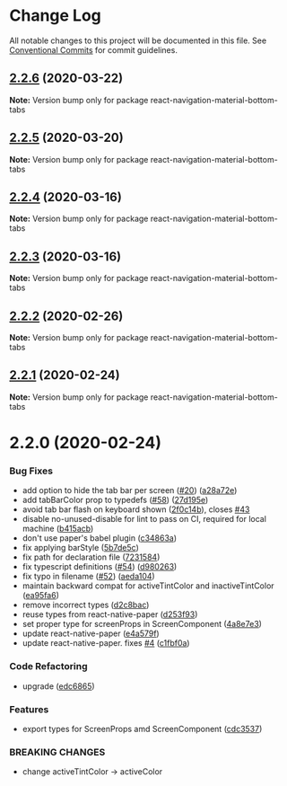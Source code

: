 # Change Log

All notable changes to this project will be documented in this file.
See [Conventional Commits](https://conventionalcommits.org) for commit guidelines.

## [2.2.6](https://github.com/react-navigation/react-navigation-material-bottom-tabs/compare/react-navigation-material-bottom-tabs@2.2.5...react-navigation-material-bottom-tabs@2.2.6) (2020-03-22)

**Note:** Version bump only for package react-navigation-material-bottom-tabs





## [2.2.5](https://github.com/react-navigation/react-navigation-material-bottom-tabs/compare/react-navigation-material-bottom-tabs@2.2.4...react-navigation-material-bottom-tabs@2.2.5) (2020-03-20)

**Note:** Version bump only for package react-navigation-material-bottom-tabs





## [2.2.4](https://github.com/react-navigation/react-navigation-material-bottom-tabs/compare/react-navigation-material-bottom-tabs@2.2.3...react-navigation-material-bottom-tabs@2.2.4) (2020-03-16)

**Note:** Version bump only for package react-navigation-material-bottom-tabs





## [2.2.3](https://github.com/react-navigation/react-navigation-material-bottom-tabs/compare/react-navigation-material-bottom-tabs@2.2.2...react-navigation-material-bottom-tabs@2.2.3) (2020-03-16)

**Note:** Version bump only for package react-navigation-material-bottom-tabs





## [2.2.2](https://github.com/react-navigation/react-navigation-material-bottom-tabs/compare/react-navigation-material-bottom-tabs@2.2.1...react-navigation-material-bottom-tabs@2.2.2) (2020-02-26)

**Note:** Version bump only for package react-navigation-material-bottom-tabs





## [2.2.1](https://github.com/react-navigation/react-navigation-material-bottom-tabs/compare/react-navigation-material-bottom-tabs@2.2.0...react-navigation-material-bottom-tabs@2.2.1) (2020-02-24)

**Note:** Version bump only for package react-navigation-material-bottom-tabs





# 2.2.0 (2020-02-24)


### Bug Fixes

* add option to hide the tab bar per screen ([#20](https://github.com/react-navigation/react-navigation-material-bottom-tabs/issues/20)) ([a28a72e](https://github.com/react-navigation/react-navigation-material-bottom-tabs/commit/a28a72ed0dd0716244c0aafe94ec360083a1109c))
* add tabBarColor prop to typedefs ([#58](https://github.com/react-navigation/react-navigation-material-bottom-tabs/issues/58)) ([27d195e](https://github.com/react-navigation/react-navigation-material-bottom-tabs/commit/27d195e304a48861f515d015c6547eece4ee8305))
* avoid tab bar flash on keyboard shown ([2f0c14b](https://github.com/react-navigation/react-navigation-material-bottom-tabs/commit/2f0c14b40eebe3cf852601b9a87e1c6d14f9b626)), closes [#43](https://github.com/react-navigation/react-navigation-material-bottom-tabs/issues/43)
* disable no-unused-disable for lint to pass on CI, required for local machine ([b415acb](https://github.com/react-navigation/react-navigation-material-bottom-tabs/commit/b415acbb31132751141765fba0cff7146b4bf096))
* don't use paper's babel plugin ([c34863a](https://github.com/react-navigation/react-navigation-material-bottom-tabs/commit/c34863ac9e870086e7b6033e1055a79abd511b62))
* fix applying barStyle ([5b7de5c](https://github.com/react-navigation/react-navigation-material-bottom-tabs/commit/5b7de5ccc39fbb2ff470833af28eca07e31e609f))
* fix path for declaration file ([7231584](https://github.com/react-navigation/react-navigation-material-bottom-tabs/commit/72315843029d0489db63eb10d6b22db3ef4b13ec))
* fix typescript definitions ([#54](https://github.com/react-navigation/react-navigation-material-bottom-tabs/issues/54)) ([d980263](https://github.com/react-navigation/react-navigation-material-bottom-tabs/commit/d98026325d4e0a72e1ab57ccde702d342bfaa55d))
* fix typo in filename ([#52](https://github.com/react-navigation/react-navigation-material-bottom-tabs/issues/52)) ([aeda104](https://github.com/react-navigation/react-navigation-material-bottom-tabs/commit/aeda1042c8a632de0d2eabcdcbf922ae2c4239c2))
* maintain backward compat for activeTintColor and inactiveTintColor ([ea95fa6](https://github.com/react-navigation/react-navigation-material-bottom-tabs/commit/ea95fa69e1e720f33c644b9eb3b3639ac72c2615))
* remove incorrect types ([d2c8bac](https://github.com/react-navigation/react-navigation-material-bottom-tabs/commit/d2c8bac7a4e7fb7599f3bb83b6dae00eddc51c70))
* reuse types from react-native-paper ([d253f93](https://github.com/react-navigation/react-navigation-material-bottom-tabs/commit/d253f931c2207696adbb93e80baeada5894154c4))
* set proper type for screenProps in ScreenComponent ([4a8e7e3](https://github.com/react-navigation/react-navigation-material-bottom-tabs/commit/4a8e7e3ae6436c1dda0d7f0bc9f31f3b31320d4d))
* update react-native-paper ([e4a579f](https://github.com/react-navigation/react-navigation-material-bottom-tabs/commit/e4a579f518a44af0aa66dc9cf7b75c72ecf62d2c))
* update react-native-paper. fixes [#4](https://github.com/react-navigation/react-navigation-material-bottom-tabs/issues/4) ([c1fbf0a](https://github.com/react-navigation/react-navigation-material-bottom-tabs/commit/c1fbf0a161852624a5fcc3ab1c75d422f2c94bba))


### Code Refactoring

* upgrade ([edc6865](https://github.com/react-navigation/react-navigation-material-bottom-tabs/commit/edc6865df0042b599d8d2b5c6dd8a323791567da))


### Features

* export types for ScreenProps amd ScreenComponent ([cdc3537](https://github.com/react-navigation/react-navigation-material-bottom-tabs/commit/cdc353704528e569b2eb119aa8817363597256ea))


### BREAKING CHANGES

* change activeTintColor -> activeColor
